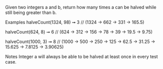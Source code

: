 Given two integers a and b, return how many times a can be halved while still being greater than b.

Examples
halveCount(1324, 98) ➞ 3
// (1324 -> 662 -> 331 -> 165.5)

halveCount(624, 8) ➞ 6
// (624 -> 312 -> 156 -> 78 -> 39 -> 19.5 -> 9.75)

halveCount(1000, 3) ➞ 8
// (1000 -> 500 -> 250 -> 125 -> 62.5 -> 31.25 -> 15.625 -> 7.8125 -> 3.90625)

Notes
Integer a will always be able to be halved at least once in every test case.